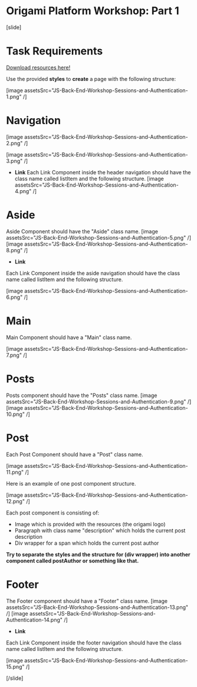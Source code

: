 # Origami Platform Workshop: Part 1

[slide]
# Task Requirements
[Download resources here!](https://mega.nz/file/nNpnwASQ#XEaZFlQWft2XTibJanDnteYBiju_r9I3MAMrijj0vvQ)

Use the provided **styles** to **create** a page with the following structure:

[image assetsSrc="JS-Back-End-Workshop-Sessions-and-Authentication-1.png" /]

# Navigation

[image assetsSrc="JS-Back-End-Workshop-Sessions-and-Authentication-2.png" /]

[image assetsSrc="JS-Back-End-Workshop-Sessions-and-Authentication-3.png" /]

- **Link**
Each Link Component inside the header navigation should have the class name called listItem and the following structure.
[image assetsSrc="JS-Back-End-Workshop-Sessions-and-Authentication-4.png" /]

# Aside
Aside Component should have the "Aside" class name.
[image assetsSrc="JS-Back-End-Workshop-Sessions-and-Authentication-5.png" /]
[image assetsSrc="JS-Back-End-Workshop-Sessions-and-Authentication-8.png" /]

- **Link**

Each Link Component inside the aside navigation should have the class name called listItem and the following structure.

[image assetsSrc="JS-Back-End-Workshop-Sessions-and-Authentication-6.png" /]

# Main

Main Component should have a "Main" class name.

[image assetsSrc="JS-Back-End-Workshop-Sessions-and-Authentication-7.png" /]

# Posts

Posts component should have the "Posts" class name.
[image assetsSrc="JS-Back-End-Workshop-Sessions-and-Authentication-9.png" /]
[image assetsSrc="JS-Back-End-Workshop-Sessions-and-Authentication-10.png" /]

# Post

Each Post Component should have a "Post" class name.

[image assetsSrc="JS-Back-End-Workshop-Sessions-and-Authentication-11.png" /]

Here is an example of one post component structure.

[image assetsSrc="JS-Back-End-Workshop-Sessions-and-Authentication-12.png" /]

Each post component is consisting of:

- Image which is provided with the resources (the origami logo)
- Paragraph with class name "description" which holds the current post description
- Div wrapper for a span which holds the current post author

**Try to separate the styles and the structure for (div wrapper) into another component called postAuthor or something like that.**

# Footer
The Footer component should have a "Footer" class name.
[image assetsSrc="JS-Back-End-Workshop-Sessions-and-Authentication-13.png" /]
[image assetsSrc="JS-Back-End-Workshop-Sessions-and-Authentication-14.png" /]

- **Link**

Each Link Component inside the footer navigation should have the class name called listItem and the following structure.

[image assetsSrc="JS-Back-End-Workshop-Sessions-and-Authentication-15.png" /]

[/slide]

